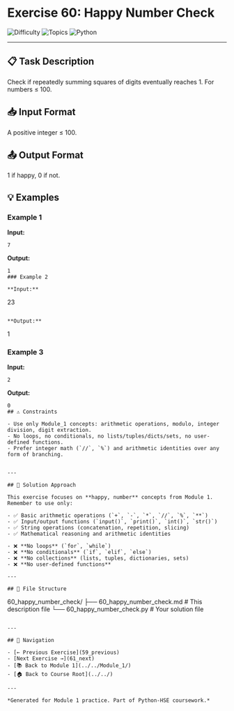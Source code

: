# Exercise 60: Happy Number Check

![Difficulty](https://img.shields.io/badge/Difficulty-Module%201-green)
![Topics](https://img.shields.io/badge/Topics-happy%2C%20number-blue)
![Python](https://img.shields.io/badge/Python-Module%201%20Concepts-yellow)

---

## 📋 Task Description

Check if repeatedly summing squares of digits eventually reaches 1. For numbers ≤ 100.
## 📥 Input Format

A positive integer ≤ 100.
## 📤 Output Format

1 if happy, 0 if not.
## 💡 Examples

### Example 1

**Input:**
```
7
```

**Output:**
```
1
### Example 2

**Input:**
```
23
```

**Output:**
```
1
### Example 3

**Input:**
```
2
```

**Output:**
```
0
## ⚠️ Constraints

- Use only Module_1 concepts: arithmetic operations, modulo, integer division, digit extraction.
- No loops, no conditionals, no lists/tuples/dicts/sets, no user-defined functions.
- Prefer integer math (`//`, `%`) and arithmetic identities over any form of branching.


---

## 🎯 Solution Approach

This exercise focuses on **happy, number** concepts from Module 1. Remember to use only:

- ✅ Basic arithmetic operations (`+`, `-`, `*`, `//`, `%`, `**`)
- ✅ Input/output functions (`input()`, `print()`, `int()`, `str()`)
- ✅ String operations (concatenation, repetition, slicing)
- ✅ Mathematical reasoning and arithmetic identities

- ❌ **No loops** (`for`, `while`)
- ❌ **No conditionals** (`if`, `elif`, `else`)
- ❌ **No collections** (lists, tuples, dictionaries, sets)
- ❌ **No user-defined functions**

---

## 📁 File Structure
```
60_happy_number_check/
├── 60_happy_number_check.md     # This description file
└── 60_happy_number_check.py     # Your solution file
```

---

## 🔗 Navigation

- [← Previous Exercise](59_previous) 
- [Next Exercise →](61_next)
- [📚 Back to Module 1](../../Module_1/)
- [🏠 Back to Course Root](../../)

---

*Generated for Module 1 practice. Part of Python-HSE coursework.*

